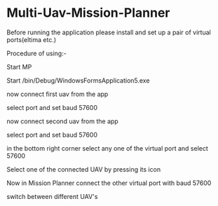 # Multi-Uav-Mission-Planner

Before running the application please install and set up a pair of virtual ports(eltima etc.)

Procedure of using:-

Start MP

Start /bin/Debug/WindowsFormsApplication5.exe

now connect first uav from the app

select port and set baud 57600

now connect second uav from the app

select port and set baud 57600

in the bottom right corner select any one of the virtual port and select 57600

Select one of the connected UAV by pressing its icon

Now in Mission Planner connect the other virtual port with baud 57600

switch between different UAV's
